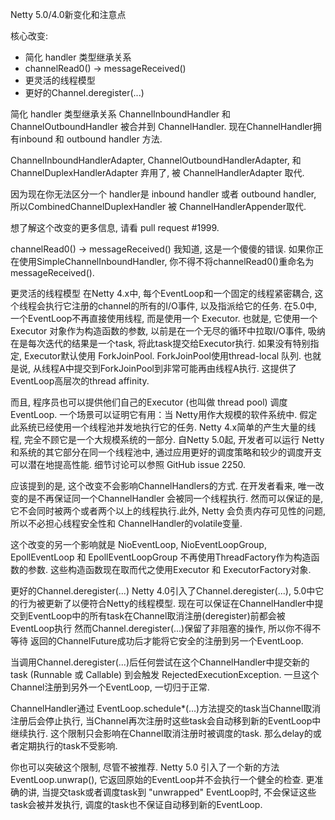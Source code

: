 Netty 5.0/4.0新变化和注意点

核心改变:
- 简化 handler 类型继承关系
- channelRead0() → messageReceived()
- 更灵活的线程模型
- 更好的Channel.deregister(...)


简化 handler 类型继承关系
ChannelInboundHandler 和 ChannelOutboundHandler 被合并到 ChannelHandler. 现在ChannelHandler拥有inbound 和 outbound handler 方法.

ChannelInboundHandlerAdapter, ChannelOutboundHandlerAdapter, 和 ChannelDuplexHandlerAdapter 弃用了,  被 ChannelHandlerAdapter 取代.

因为现在你无法区分一个 handler是 inbound handler 或者 outbound handler, 所以CombinedChannelDuplexHandler 被 ChannelHandlerAppender取代.

想了解这个改变的更多信息, 请看 pull request #1999.

channelRead0() → messageReceived()
我知道, 这是一个傻傻的错误. 如果你正在使用SimpleChannelInboundHandler, 你不得不将channelRead0()重命名为messageReceived().

更灵活的线程模型
在Netty 4.x中,  每个EventLoop和一个固定的线程紧密耦合,  这个线程会执行它注册的channel的所有的I/O事件, 以及指派给它的任务.
在5.0中,  一个EventLoop不再直接使用线程, 而是使用一个 Executor. 也就是,  它使用一个 Executor 对象作为构造函数的参数, 以前是在一个无尽的循环中拉取I/O事件,  吸纳在是每次迭代的结果是一个task, 将此task提交给Executor执行.
如果没有特别指定, Executor默认使用 ForkJoinPool. ForkJoinPool使用thread-local 队列. 也就是说, 从线程A中提交到ForkJoinPool到非常可能再由线程A执行. 这提供了EventLoop高层次的thread affinity.

而且, 程序员也可以提供他们自己的Executor (也叫做 thread pool) 调度 EventLoop. 一个场景可以证明它有用：当 Netty用作大规模的软件系统中. 假定此系统已经使用一个线程池并发地执行它的任务. Netty 4.x简单的产生大量的线程, 完全不顾它是一个大规模系统的一部分. 自Netty 5.0起, 开发者可以运行 Netty 和系统的其它部分在同一个线程池中,  通过应用更好的调度策略和较少的调度开支可以潜在地提高性能. 细节讨论可以参照 GitHub issue 2250.

应该提到的是, 这个改变不会影响ChannelHandlers的方式. 在开发者看来, 唯一改变的是不再保证同一个ChannelHandler 会被同一个线程执行. 然而可以保证的是,  它不会同时被两个或者两个以上的线程执行.此外, Netty 会负责内存可见性的问题, 所以不必担心线程安全性和 ChannelHandler的volatile变量.

这个改变的另一个影响就是 NioEventLoop, NioEventLoopGroup, EpollEventLoop 和 EpollEventLoopGroup 不再使用ThreadFactory作为构造函数的参数. 这些构造函数现在取而代之使用Executor 和 ExecutorFactory对象.

更好的Channel.deregister(...)
Netty 4.0引入了Channel.deregister(...), 5.0中它的行为被更新了以便符合Netty的线程模型.
现在可以保证在ChannelHandler中提交到EventLoop中的所有task在Channel取消注册(deregister)前都会被EventLoop执行
然而Channel.deregister(...)保留了非阻塞的操作, 所以你不得不等待 返回的ChannelFuture成功后才能将它安全的注册到另一个EventLoop.

当调用Channel.deregister(...)后任何尝试在这个ChannelHandler中提交新的task (Runnable 或 Callable) 到会触发 RejectedExecutionException. 一旦这个 Channel注册到另外一个EventLoop, 一切归于正常.

ChannelHandler通过 EventLoop.schedule*(...)方法提交的task当Channel取消注册后会停止执行, 当Channel再次注册时这些task会自动移到新的EventLoop中继续执行. 这个限制只会影响在Channel取消注册时被调度的task. 那么delay的或者定期执行的task不受影响.

你也可以突破这个限制, 尽管不被推荐. Netty 5.0 引入了一个新的方法 EventLoop.unwrap(), 它返回原始的EventLoop并不会执行一个健全的检查. 更准确的讲,  当提交task或者调度task到 "unwrapped" EventLoop时, 不会保证这些task会被并发执行, 调度的task也不保证自动移到新的EventLoop.